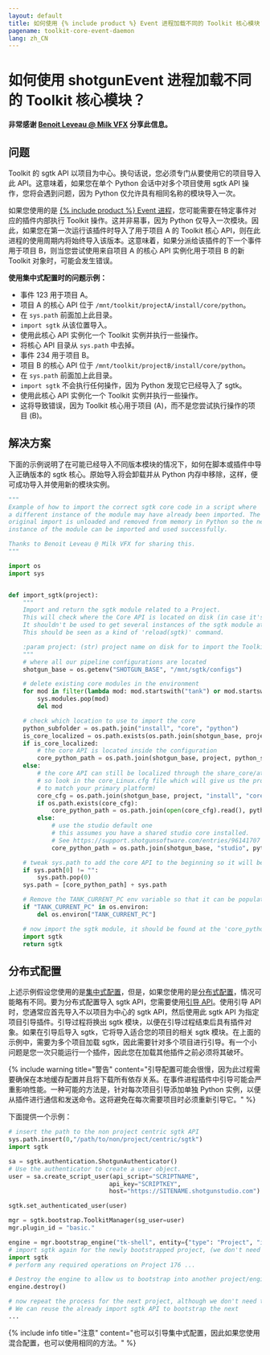 ```yaml
---
layout: default
title: 如何使用 {% include product %} Event 进程加载不同的 Toolkit 核心模块？
pagename: toolkit-core-event-daemon
lang: zh_CN
---
```


# 如何使用 shotgunEvent 进程加载不同的 Toolkit 核心模块？

**非常感谢 [Benoit Leveau @ Milk VFX](https://github.com/benoit-leveau) 分享此信息。**

## 问题

Toolkit 的 sgtk API 以项目为中心。换句话说，您必须专门从要使用它的项目导入此 API。这意味着，如果您在单个 Python 会话中对多个项目使用 sgtk API 操作，您将会遇到问题，因为 Python 仅允许具有相同名称的模块导入一次。

如果您使用的是 [{% include product %} Event 进程](https://github.com/shotgunsoftware/shotgunEvents)，您可能需要在特定事件对应的插件内部执行 Toolkit 操作。这并非易事，因为 Python 仅导入一次模块。因此，如果您在第一次运行该插件时导入了用于项目 A 的 Toolkit 核心 API，则在此进程的使用周期内将始终导入该版本。这意味着，如果分派给该插件的下一个事件用于项目 B，则当您尝试使用来自项目 A 的核心 API 实例化用于项目 B 的新 Toolkit 对象时，可能会发生错误。

**使用集中式配置时的问题示例：**

- 事件 123 用于项目 A。
- 项目 A 的核心 API 位于 `/mnt/toolkit/projectA/install/core/python`。
- 在 `sys.path` 前面加上此目录。
- `import sgtk` 从该位置导入。
- 使用此核心 API 实例化一个 Toolkit 实例并执行一些操作。
- 将核心 API 目录从 `sys.path` 中去掉。
- 事件 234 用于项目 B。
- 项目 B 的核心 API 位于 `/mnt/toolkit/projectB/install/core/python`。
- 在 `sys.path` 前面加上此目录。
- `import sgtk` 不会执行任何操作，因为 Python 发现它已经导入了 sgtk。
- 使用此核心 API 实例化一个 Toolkit 实例并执行一些操作。
- 这将导致错误，因为 Toolkit 核心用于项目 (A)，而不是您尝试执行操作的项目 (B)。

## 解决方案

下面的示例说明了在可能已经导入不同版本模块的情况下，如何在脚本或插件中导入正确版本的 sgtk 核心。原始导入将会卸载并从 Python 内存中移除，这样，便可成功导入并使用新的模块实例。

```python
"""
Example of how to import the correct sgtk core code in a script where
a different instance of the module may have already been imported. The
original import is unloaded and removed from memory in Python so the new
instance of the module can be imported and used successfully.

Thanks to Benoit Leveau @ Milk VFX for sharing this.
"""

import os
import sys


def import_sgtk(project):
    """
    Import and return the sgtk module related to a Project.
    This will check where the Core API is located on disk (in case it's localized or shared).
    It shouldn't be used to get several instances of the sgtk module at different places.
    This should be seen as a kind of 'reload(sgtk)' command.

    :param project: (str) project name on disk for to import the Toolkit Core API for.
    """
    # where all our pipeline configurations are located
    shotgun_base = os.getenv("SHOTGUN_BASE", "/mnt/sgtk/configs")

    # delete existing core modules in the environment
    for mod in filter(lambda mod: mod.startswith("tank") or mod.startswith("sgtk"), sys.modules):
        sys.modules.pop(mod)
        del mod

    # check which location to use to import the core
    python_subfolder = os.path.join("install", "core", "python")
    is_core_localized = os.path.exists(os.path.join(shotgun_base, project, "install", "core", "_core_upgrader.py"))
    if is_core_localized:
        # the core API is located inside the configuration
        core_python_path = os.path.join(shotgun_base, project, python_subfolder)
    else:
        # the core API can still be localized through the share_core/attach_to_core commands
        # so look in the core_Linux.cfg file which will give us the proper location (modify this
        # to match your primary platform)
        core_cfg = os.path.join(shotgun_base, project, "install", "core", "core_Linux.cfg")
        if os.path.exists(core_cfg):
            core_python_path = os.path.join(open(core_cfg).read(), python_subfolder)
        else:
            # use the studio default one
            # this assumes you have a shared studio core installed.
            # See https://support.shotgunsoftware.com/entries/96141707
            core_python_path = os.path.join(shotgun_base, "studio", python_subfolder)

    # tweak sys.path to add the core API to the beginning so it will be picked up
    if sys.path[0] != "":
        sys.path.pop(0)
    sys.path = [core_python_path] + sys.path

    # Remove the TANK_CURRENT_PC env variable so that it can be populated by the new import
    if "TANK_CURRENT_PC" in os.environ:
        del os.environ["TANK_CURRENT_PC"]

    # now import the sgtk module, it should be found at the 'core_python_path' location above
    import sgtk
    return sgtk
```

## 分布式配置

上述示例假设您使用的是[集中式配置](https://developer.shotgridsoftware.com/tk-core/initializing.html#centralized-configurations)，但是，如果您使用的是[分布式配置](https://developer.shotgridsoftware.com/tk-core/initializing.html#distributed-configurations)，情况可能略有不同。要为分布式配置导入 sgtk API，您需要使用[引导 API](https://developer.shotgridsoftware.com/tk-core/initializing.html#bootstrap-api)。使用引导 API 时，您通常应首先导入不以项目为中心的 sgtk API，然后使用此 sgtk API 为指定项目引导插件。引导过程将换出 sgtk 模块，以便在引导过程结束后具有插件对象。如果在引导后导入 sgtk，它将导入适合您的项目的相关 sgtk 模块。在上面的示例中，需要为多个项目加载 sgtk，因此需要针对多个项目进行引导。有一个小问题是您一次只能运行一个插件，因此您在加载其他插件之前必须将其破坏。

{% include warning title="警告" content="引导配置可能会很慢，因为此过程需要确保在本地缓存配置并且将下载所有依存关系。在事件进程插件中引导可能会严重影响性能。一种可能的方法是，针对每次项目引导添加单独 Python 实例，以便从插件进行通信和发送命令。这将避免在每次需要项目时必须重新引导它。" %}

下面提供一个示例：

```python
# insert the path to the non project centric sgtk API
sys.path.insert(0,"/path/to/non/project/centric/sgtk")
import sgtk

sa = sgtk.authentication.ShotgunAuthenticator()
# Use the authenticator to create a user object.
user = sa.create_script_user(api_script="SCRIPTNAME",
                            api_key="SCRIPTKEY",
                            host="https://SITENAME.shotgunstudio.com")

sgtk.set_authenticated_user(user)

mgr = sgtk.bootstrap.ToolkitManager(sg_user=user)
mgr.plugin_id = "basic."

engine = mgr.bootstrap_engine("tk-shell", entity={"type": "Project", "id": 176})
# import sgtk again for the newly bootstrapped project, (we don't need to handle setting sys paths)
import sgtk
# perform any required operations on Project 176 ...

# Destroy the engine to allow us to bootstrap into another project/engine.
engine.destroy()

# now repeat the process for the next project, although we don't need to do the initial non-project centric sgtk import this time.
# We can reuse the already import sgtk API to bootstrap the next
...
```

{% include info title="注意" content="也可以引导集中式配置，因此如果您使用混合配置，也可以使用相同的方法。" %}
